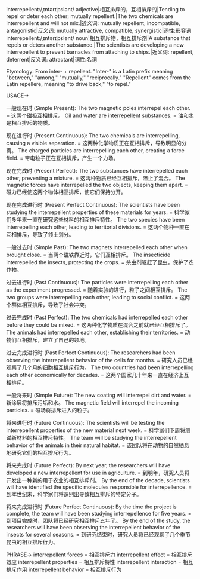interrepellent:/ˌɪntərɪˈpɛlənt/
adjective|相互排斥的，互相排斥的|Tending to repel or deter each other; mutually repellent.|The two chemicals are interrepellent and will not mix.|近义词: mutually repellent, incompatible, antagonistic|反义词: mutually attractive, compatible, synergistic|词性:形容词
interrepellent:/ˌɪntərɪˈpɛlənt/
noun|相互排斥物，相互排斥剂|A substance that repels or deters another substance.|The scientists are developing a new interrepellent to prevent barnacles from attaching to ships.|近义词: repellent, deterrent|反义词: attractant|词性:名词

Etymology:
From inter- + repellent.  "Inter-" is a Latin prefix meaning "between," "among," "mutually," "reciprocally." "Repellent" comes from the Latin repellere, meaning "to drive back," "to repel."

USAGE->


一般现在时 (Simple Present):
The two magnetic poles interrepel each other. = 这两个磁极互相排斥。
Oil and water are interrepellent substances. = 油和水是相互排斥的物质。


现在进行时 (Present Continuous):
The two chemicals are interrepelling, causing a visible separation. = 这两种化学物质正在互相排斥，导致明显的分离。
The charged particles are interrepelling each other, creating a force field. = 带电粒子正在互相排斥，产生一个力场。


现在完成时 (Present Perfect):
The two substances have interrepelled each other, preventing a mixture. = 这两种物质已经互相排斥，阻止了混合。
The magnetic forces have interrepelled the two objects, keeping them apart. = 磁力已经使这两个物体相互排斥，使它们保持分开。


现在完成进行时 (Present Perfect Continuous):
The scientists have been studying the interrepellent properties of these materials for years. = 科学家们多年来一直在研究这些材料的相互排斥特性。
The two species have been interrepelling each other, leading to territorial divisions. = 这两个物种一直在互相排斥，导致了领土划分。


一般过去时 (Simple Past):
The two magnets interrepelled each other when brought close. = 当两个磁铁靠近时，它们互相排斥。
The insecticide interrepelled the insects, protecting the crops. = 杀虫剂驱赶了昆虫，保护了农作物。


过去进行时 (Past Continuous):
The particles were interrepelling each other as the experiment progressed. = 随着实验的进行，粒子之间相互排斥。
The two groups were interrepelling each other, leading to social conflict. = 这两个群体相互排斥，导致了社会冲突。


过去完成时 (Past Perfect):
The two chemicals had interrepelled each other before they could be mixed. = 这两种化学物质在混合之前就已经互相排斥了。
The animals had interrepelled each other, establishing their territories. = 动物们互相排斥，建立了自己的领地。


过去完成进行时 (Past Perfect Continuous):
The researchers had been observing the interrepellent behavior of the cells for months. = 研究人员已经观察了几个月的细胞相互排斥行为。
The two countries had been interrepelling each other economically for decades. = 这两个国家几十年来一直在经济上互相排斥。


一般将来时 (Simple Future):
The new coating will interrepel dirt and water. = 新涂层将排斥污垢和水。
The magnetic field will interrepel the incoming particles. = 磁场将排斥进入的粒子。


将来进行时 (Future Continuous):
The scientists will be testing the interrepellent properties of the new material next week. = 科学家们下周将测试新材料的相互排斥特性。
The team will be studying the interrepellent behavior of the animals in their natural habitat. = 该团队将在动物的自然栖息地研究它们的相互排斥行为。


将来完成时 (Future Perfect):
By next year, the researchers will have developed a new interrepellent for use in agriculture. = 到明年，研究人员将开发出一种新的用于农业的相互排斥剂。
By the end of the decade, scientists will have identified the specific molecules responsible for interrepellence. = 到本世纪末，科学家们将识别出导致相互排斥的特定分子。


将来完成进行时 (Future Perfect Continuous):
By the time the project is complete, the team will have been studying interrepellence for five years. = 到项目完成时，团队将已经研究相互排斥五年了。
By the end of the study, the researchers will have been observing the interrepellent behavior of the insects for several seasons. = 到研究结束时，研究人员将已经观察了几个季节昆虫的相互排斥行为。


PHRASE->
interrepellent forces = 相互排斥力
interrepellent effect = 相互排斥效应
interrepellent properties = 相互排斥特性
interrepellent interaction = 相互排斥作用
interrepellent behavior = 相互排斥行为

